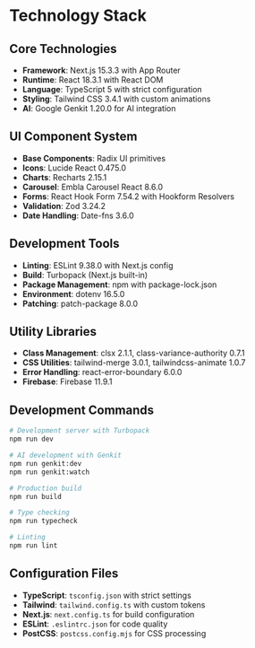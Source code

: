 # Technology Stack

## Core Technologies
- **Framework**: Next.js 15.3.3 with App Router
- **Runtime**: React 18.3.1 with React DOM
- **Language**: TypeScript 5 with strict configuration
- **Styling**: Tailwind CSS 3.4.1 with custom animations
- **AI**: Google Genkit 1.20.0 for AI integration

## UI Component System
- **Base Components**: Radix UI primitives
- **Icons**: Lucide React 0.475.0
- **Charts**: Recharts 2.15.1
- **Carousel**: Embla Carousel React 8.6.0
- **Forms**: React Hook Form 7.54.2 with Hookform Resolvers
- **Validation**: Zod 3.24.2
- **Date Handling**: Date-fns 3.6.0

## Development Tools
- **Linting**: ESLint 9.38.0 with Next.js config
- **Build**: Turbopack (Next.js built-in)
- **Package Management**: npm with package-lock.json
- **Environment**: dotenv 16.5.0
- **Patching**: patch-package 8.0.0

## Utility Libraries
- **Class Management**: clsx 2.1.1, class-variance-authority 0.7.1
- **CSS Utilities**: tailwind-merge 3.0.1, tailwindcss-animate 1.0.7
- **Error Handling**: react-error-boundary 6.0.0
- **Firebase**: Firebase 11.9.1

## Development Commands
```bash
# Development server with Turbopack
npm run dev

# AI development with Genkit
npm run genkit:dev
npm run genkit:watch

# Production build
npm run build

# Type checking
npm run typecheck

# Linting
npm run lint
```

## Configuration Files
- **TypeScript**: `tsconfig.json` with strict settings
- **Tailwind**: `tailwind.config.ts` with custom tokens
- **Next.js**: `next.config.ts` for build configuration
- **ESLint**: `.eslintrc.json` for code quality
- **PostCSS**: `postcss.config.mjs` for CSS processing